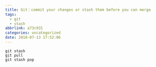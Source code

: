 ```yaml
---
title: Git：commit your changes or stash them before you can merge
tags:
  - git
  - stash
abbrlink: a73c931
categories: uncategorized
date: 2018-07-13 17:52:06
---
```


```
git stash
git pull
git stash pop
```
